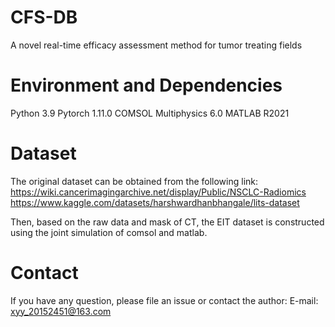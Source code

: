 # CFS-DB
 A novel real-time efficacy assessment method for tumor treating fields

# Environment and Dependencies
Python 3.9
Pytorch 1.11.0
COMSOL Multiphysics 6.0 
MATLAB R2021


# Dataset
The original dataset can be obtained from the following link:
https://wiki.cancerimagingarchive.net/display/Public/NSCLC-Radiomics
https://www.kaggle.com/datasets/harshwardhanbhangale/lits-dataset

Then, based on the raw data and mask of CT, the EIT dataset is constructed using the joint simulation of comsol and matlab.

# Contact
If you have any question, please file an issue or contact the author:
E-mail: xyy_20152451@163.com
